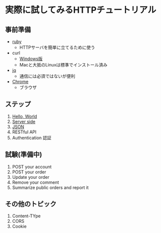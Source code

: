 # 実際に試してみるHTTPチュートリアル

## 事前準備

- [ruby](https://www.ruby-lang.org/ja/downloads/)
    - HTTPサーバを簡単に立てるために使う
- curl
    - [Windows版](https://curl.haxx.se/)
    - Macと大抵のLinuxは標準でインストール済み
- [jq](https://stedolan.github.io/jq/)
    - 通信には必須ではないが便利
- [Chrome](https://www.google.com/intl/ja/chrome/)
    - ブラウザ

## ステップ

1. [Hello, World](./01_hello_world/)
1. [Server side](./02_server_side/)
1. [JSON](./03_json/)
1. RESTful API
1. Authentication 認証

## 試験(準備中)

1. POST your account
1. POST your order
1. Update your order
1. Remove your comment
1. Summarize public orders and report it

## その他のトピック

1. Content-TYpe
1. CORS
1. Cookie
